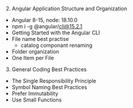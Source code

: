 2. Angular Application Structure and Organization
  - Angular 8-15, node: 18.10.0 
  - npm i -g @angular/cli@15.2.1
  - Getting Started with the Angular CLI
  - File name best practise
    - catalog componant renaming
  - Folder organization
  - One Item per File
3. General Coding Best Practices
  - The Single Responsibility Principle
  - Symbol Naming Best Practices
  - Prefer Immutability
  - Use Small Functions